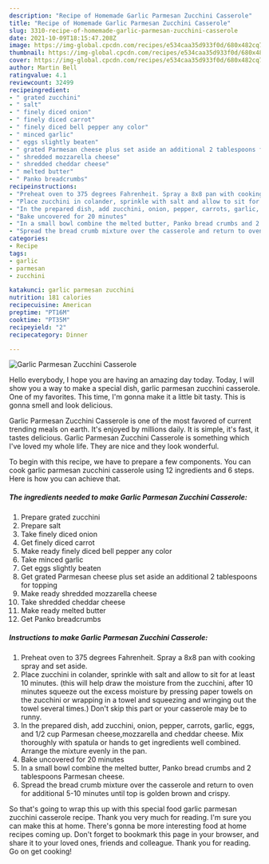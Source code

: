 ```yaml
---
description: "Recipe of Homemade Garlic Parmesan Zucchini Casserole"
title: "Recipe of Homemade Garlic Parmesan Zucchini Casserole"
slug: 3310-recipe-of-homemade-garlic-parmesan-zucchini-casserole
date: 2021-10-09T18:15:47.208Z
image: https://img-global.cpcdn.com/recipes/e534caa35d933f0d/680x482cq70/garlic-parmesan-zucchini-casserole-recipe-main-photo.jpg
thumbnail: https://img-global.cpcdn.com/recipes/e534caa35d933f0d/680x482cq70/garlic-parmesan-zucchini-casserole-recipe-main-photo.jpg
cover: https://img-global.cpcdn.com/recipes/e534caa35d933f0d/680x482cq70/garlic-parmesan-zucchini-casserole-recipe-main-photo.jpg
author: Martin Bell
ratingvalue: 4.1
reviewcount: 32499
recipeingredient:
- " grated zucchini"
- " salt"
- " finely diced onion"
- " finely diced carrot"
- " finely diced bell pepper any color"
- " minced garlic"
- " eggs slightly beaten"
- " grated Parmesan cheese plus set aside an additional 2 tablespoons for topping"
- " shredded mozzarella cheese"
- " shredded cheddar cheese"
- " melted butter"
- " Panko breadcrumbs"
recipeinstructions:
- "Preheat oven to 375 degrees Fahrenheit. Spray a 8x8 pan with cooking spray and set aside."
- "Place zucchini in colander, sprinkle with salt and allow to sit for at least 10 minutes. (this will help draw the moisture from the zucchini, after 10 minutes squeeze out the excess moisture by pressing paper towels on the zucchini or wrapping in a towel and squeezing and wringing out the towel several times.) Don&#39;t skip this part or your casserole may be to runny."
- "In the prepared dish, add zucchini, onion, pepper, carrots, garlic, eggs, and 1/2 cup Parmesan cheese,mozzarella and cheddar cheese. Mix thoroughly with spatula or hands to get ingredients well combined. Arrange the mixture evenly in the pan."
- "Bake uncovered for 20 minutes"
- "In a small bowl combine the melted butter, Panko bread crumbs and 2 tablespoons Parmesan cheese."
- "Spread the bread crumb mixture over the casserole and return to oven for additional 5-10 minutes until top is golden brown and crispy."
categories:
- Recipe
tags:
- garlic
- parmesan
- zucchini

katakunci: garlic parmesan zucchini 
nutrition: 181 calories
recipecuisine: American
preptime: "PT16M"
cooktime: "PT35M"
recipeyield: "2"
recipecategory: Dinner

---
```



![Garlic Parmesan Zucchini Casserole](https://img-global.cpcdn.com/recipes/e534caa35d933f0d/680x482cq70/garlic-parmesan-zucchini-casserole-recipe-main-photo.jpg)

Hello everybody, I hope you are having an amazing day today. Today, I will show you a way to make a special dish, garlic parmesan zucchini casserole. One of my favorites. This time, I'm gonna make it a little bit tasty. This is gonna smell and look delicious.



Garlic Parmesan Zucchini Casserole is one of the most favored of current trending meals on earth. It's enjoyed by millions daily. It is simple, it's fast, it tastes delicious. Garlic Parmesan Zucchini Casserole is something which I've loved my whole life. They are nice and they look wonderful.


To begin with this recipe, we have to prepare a few components. You can cook garlic parmesan zucchini casserole using 12 ingredients and 6 steps. Here is how you can achieve that.

<!--inarticleads1-->

##### The ingredients needed to make Garlic Parmesan Zucchini Casserole:

1. Prepare  grated zucchini
1. Prepare  salt
1. Take  finely diced onion
1. Get  finely diced carrot
1. Make ready  finely diced bell pepper any color
1. Take  minced garlic
1. Get  eggs slightly beaten
1. Get  grated Parmesan cheese plus set aside an additional 2 tablespoons for topping
1. Make ready  shredded mozzarella cheese
1. Take  shredded cheddar cheese
1. Make ready  melted butter
1. Get  Panko breadcrumbs




<!--inarticleads2-->

##### Instructions to make Garlic Parmesan Zucchini Casserole:

1. Preheat oven to 375 degrees Fahrenheit. Spray a 8x8 pan with cooking spray and set aside.
1. Place zucchini in colander, sprinkle with salt and allow to sit for at least 10 minutes. (this will help draw the moisture from the zucchini, after 10 minutes squeeze out the excess moisture by pressing paper towels on the zucchini or wrapping in a towel and squeezing and wringing out the towel several times.) Don&#39;t skip this part or your casserole may be to runny.
1. In the prepared dish, add zucchini, onion, pepper, carrots, garlic, eggs, and 1/2 cup Parmesan cheese,mozzarella and cheddar cheese. Mix thoroughly with spatula or hands to get ingredients well combined. Arrange the mixture evenly in the pan.
1. Bake uncovered for 20 minutes
1. In a small bowl combine the melted butter, Panko bread crumbs and 2 tablespoons Parmesan cheese.
1. Spread the bread crumb mixture over the casserole and return to oven for additional 5-10 minutes until top is golden brown and crispy.




So that's going to wrap this up with this special food garlic parmesan zucchini casserole recipe. Thank you very much for reading. I'm sure you can make this at home. There's gonna be more interesting food at home recipes coming up. Don't forget to bookmark this page in your browser, and share it to your loved ones, friends and colleague. Thank you for reading. Go on get cooking!
